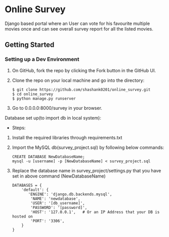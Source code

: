 # Online Survey
Django based portal where an User can vote for his favourite multiple movies once and can see overall survey report for all the listed movies.

## Getting Started

### Setting up a Dev Environment

1. On GitHub, fork the repo by clicking the Fork button in the GitHub UI.
2. Clone the repo on your local machine and go into the directory:

       $ git clone https://github.com/shashank0201/online_survey.git
       $ cd online_survey
       $ python manage.py runserver

3. Go to 0.0.0.0:8000/survey in your browser.


Database set up(to import db in local system):
* Steps:
1. Install the required libraries through requirements.txt
2. Import the MySQL db(survey_project.sql) by following below commands:

       CREATE DATABASE NewDatabaseName;
       mysql -u [username] -p [NewDatabaseName] < survey_project.sql
    
3. Replace the database name in survey_project/settings.py that you have set in above command (NewDatabaseName)

       DATABASES = {
           'default': {
              'ENGINE': 'django.db.backends.mysql',
               'NAME': 'newdatabase',
               'USER': '[db_username]',
               'PASSWORD': '[password]',
               'HOST': '127.0.0.1',   # Or an IP Address that your DB is hosted on
               'PORT': '3306',
           }
       }
